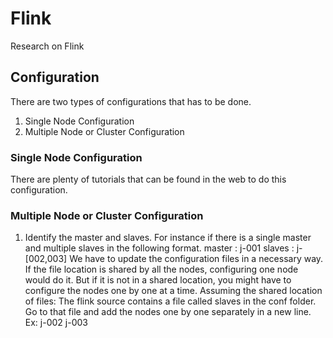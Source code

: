 # Flink
Research on Flink

## Configuration

There are two types of configurations that has to be done. 
1. Single Node Configuration
2. Multiple Node or Cluster Configuration

### Single Node Configuration

There are plenty of tutorials that can be found in the web to do this configuration.

### Multiple Node or Cluster Configuration

1. Identify the master and slaves.
  For instance if there is a single master and multiple slaves in the following format.
  master : j-001
  slaves : j-[002,003]
  We have to update the configuration files in a necessary way. If the file location is shared 
  by all the nodes, configuring one node would do it. But if it is not in a shared location, you might have
  to configure the nodes one by one at a time. Assuming the shared location of files:
  The flink source contains a file called slaves in the conf folder. Go to that file and add the nodes one by 
  one separately in a new line. 
    Ex: j-002
        j-003
